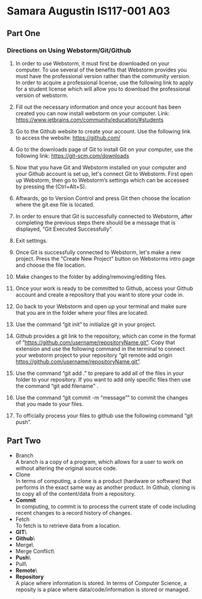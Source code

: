 # Samara Augustin IS117-001 A03
## Part One
### Directions on Using Webstorm/Git/Github
1. In order to use Webstorm, it must first be downloaded on your computer. 
To use several of the benefits that Webstorm provides you must have the professional version rather than the community version. 
In order to acquire a professional license, use the following link to apply for a student license which will allow you to download the professional version of webstorm. 

1. Fill out the necessary information and once 
your account has been created you can now install webstorm on your computer.
Link: https://www.jetbrains.com/community/education/#students 

1. Go to the Github website to create your account. Use the following link to access the website: https://github.com/ 

1. Go to the downloads page of Git to install Git on your computer, use the following link:
https://git-scm.com/downloads

1. Now that you have Git and Webstorm installed on your computer and your Github account is set up, let's connect Git to Webstorm. First open up Webstorm, 
then go to Webstorm’s settings which can be accessed by pressing the (Ctrl+Alt+S).

1. Aftwards, go to Version Control and press Git then choose the location where the git.exe file is located.

1. In order to ensure that Git is successfully connected to Webstorm, after completing the previous steps there should be a message that is displayed, “Git Executed Successfully”.

1. Exit settings.

1. Once Git is successfully connected to Webstorm, let's make a new project. Press the “Create New Project” button on Webstorms intro page and choose the file location. 

1. Make changes to the folder by adding/removing/editing files. 

1. Once your work is ready to be committed to Github, access your Github account and create a repository that you want to store your code in.

1. Go back to your Webstorm and open up your terminal and make sure that you are in the folder where your files are located.

1. Use the command “git init” to initialize git in your project.

1. Github provides a git link to the repository, which can come in the format of 
“https://github.com/username/repositoryName.git”. 
Copy that extension and use the following command in the terminal to 
connect your webstorm project to your repository “git remote add origin https://github.com/username/repositoryName.git”. 

1. Use the command “git add .” to prepare to add all of the files in your folder to your repository. If you want to add only specific files then use the command “git add filename” .

1. Use the command “git commit -m “message””  to commit the changes that you made to your files.

1. To officially process your files to github use the following command “git push”.


## Part Two
- Branch\
A branch is a copy of a program, which allows for a user to work on without altering the original source code.
- Clone\
In terms of computing, a clone is a product (hardware or software) that performs in the exact same way as another product. In Github, cloning is to copy all of the content/data from a repository.
- __Commit__\
In computing, to commit is to process the current state of code including recent changes to a record history of changes.
- Fetch\
To fetch is to retrieve data from a location.
- __GIT__\
- __Github__\
- Merge\
- Merge Conflict\
- __Push__\
- Pull\
- __Remote__\
- __Repository__\
A place where information is stored. In terms of Computer Science, a reposity is a place where data/code/information is stored or managed.
